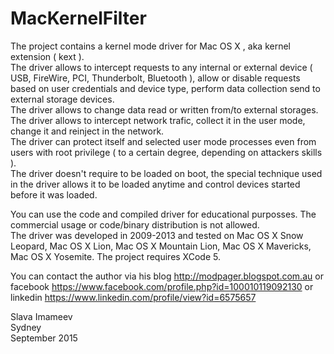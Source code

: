 # MacKernelFilter

The project contains a kernel mode driver for Mac OS X , aka kernel extension ( kext ).  
The driver allows to intercept requests to any internal or external device ( USB, FireWire, PCI, Thunderbolt, Bluetooth ), allow or disable requests based on user credentials and device type, perform data collection send to external storage devices.  
The driver allows to change data read or written from/to external storages.  
The driver allows to intercept network trafic, collect it in the user mode, change it and reinject in the network.  
The driver can protect itself and selected user mode processes even from users with root privilege ( to a certain degree, depending on attackers skills ).  
The driver doesn't require to be loaded on boot, the special technique used in the driver allows it to be loaded anytime and control devices started before it was loaded.

You can use the code and compiled driver for educational purposses. The commercial usage or code/binary distribution is not allowed.  
The driver was developed in 2009-2013 and tested on Mac OS X Snow Leopard, Mac OS X Lion, Mac OS X Mountain Lion, Mac OS X Mavericks, Mac OS X Yosemite.
The project requires XCode 5.

You can contact the author via his blog http://modpager.blogspot.com.au or facebook https://www.facebook.com/profile.php?id=100010119092130 or linkedin https://www.linkedin.com/profile/view?id=6575657  

Slava Imameev  
Sydney  
September 2015  
